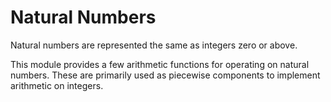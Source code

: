 # Natural Numbers

Natural numbers are represented the same as integers zero or above.

This module provides a few arithmetic functions for operating on natural numbers. These are primarily used as piecewise components to implement arithmetic on integers.